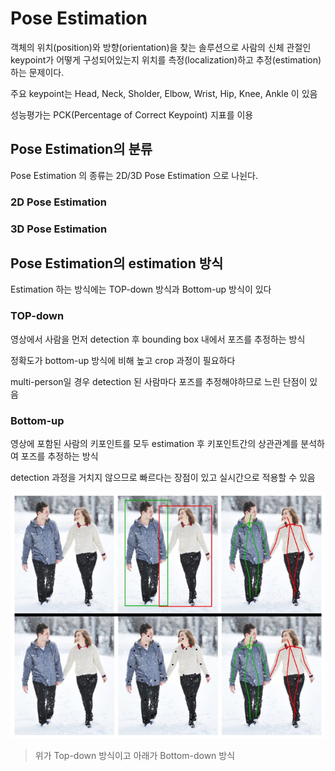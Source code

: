 



# Pose Estimation

객체의 위치(position)와 방향(orientation)을 찾는 솔루션으로 사람의 신체 관절인 keypoint가 어떻게 구성되어있는지 위치를 측정(localization)하고 추정(estimation)하는 문제이다.

주요 keypoint는 Head, Neck, Sholder, Elbow, Wrist, Hip, Knee, Ankle 이 있음



성능평가는 PCK(Percentage of Correct Keypoint) 지표를 이용



## Pose Estimation의 분류

Pose Estimation 의 종류는 2D/3D Pose Estimation 으로 나뉜다.

### 2D Pose Estimation



### 3D Pose Estimation







## Pose Estimation의 estimation 방식

Estimation 하는 방식에는 TOP-down 방식과 Bottom-up 방식이 있다

### TOP-down

영상에서 사람을 먼저 detection 후 bounding box 내에서 포즈를 추정하는 방식

정확도가 bottom-up 방식에 비해 높고 crop 과정이 필요하다

multi-person일 경우 detection 된 사람마다 포즈를 추정해야하므로 느린 단점이 있음



### Bottom-up

영상에 포함된 사람의 키포인트를 모두 estimation 후 키포인트간의 상관관계를 분석하여 포즈를 추정하는 방식

detection 과정을 거치지 않으므로 빠르다는 장점이 있고 실시간으로 적용할 수 있음



<img src="images/Pose_Estimation/image-20200228223404656.png" alt="image-20200228223404656" style="zoom:80%;" />

>  위가 Top-down 방식이고 아래가 Bottom-down 방식









